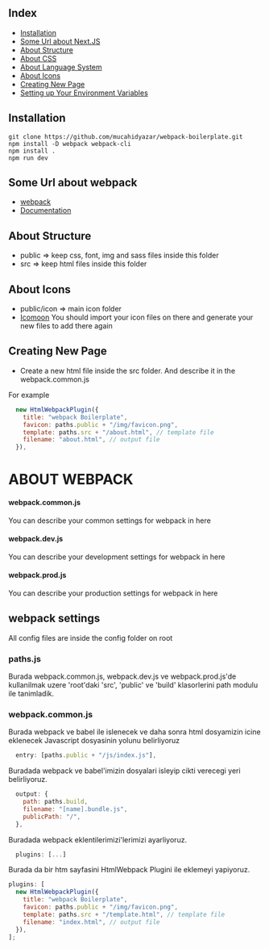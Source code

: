 ## Index

- [Installation](#installation)
- [Some Url about Next.JS](#some-url-about-nextjs)
- [About Structure](#about-structure)
- [About CSS](#about-css)
- [About Language System](#about-language-system)
- [About Icons](#about-icons)
- [Creating New Page](#creating-new-page)
- [Setting up Your Environment Variables](#setting-up-your-environment-variables)

## Installation

    git clone https://github.com/mucahidyazar/webpack-boilerplate.git
    npm install -D webpack webpack-cli
    npm install .
    npm run dev

## Some Url about webpack

- [webpack](https://webpack.js.org/)
- [Documentation](https://webpack.js.org/concepts/)

## About Structure

- public => keep css, font, img and sass files inside this folder
- src => keep html files inside this folder

## About Icons

- public/icon => main icon folder
- [Icomoon](https://icomoon.io/app) You should import your icon files on there and generate your new files to add there again

## Creating New Page

- Create a new html file inside the src folder. And describe it in the webpack.common.js

For example

```js
  new HtmlWebpackPlugin({
    title: "webpack Boilerplate",
    favicon: paths.public + "/img/favicon.png",
    template: paths.src + "/about.html", // template file
    filename: "about.html", // output file
  }),
```

# ABOUT WEBPACK

#### webpack.common.js

You can describe your common settings for webpack in here

#### webpack.dev.js

You can describe your development settings for webpack in here

#### webpack.prod.js

You can describe your production settings for webpack in here

## webpack settings

All config files are inside the config folder on root

### paths.js

Burada webpack.common.js, webpack.dev.js ve webpack.prod.js'de kullanilmak uzere 'root'daki 'src', 'public' ve 'build' klasorlerini path modulu ile tanimladik.

### webpack.common.js

Burada webpack ve babel ile islenecek ve daha sonra html dosyamizin icine eklenecek Javascript dosyasinin yolunu belirliyoruz

```js
  entry: [paths.public + "/js/index.js"],
```

Buradada webpack ve babel'imizin dosyalari isleyip cikti verecegi yeri belirliyoruz.

```js
  output: {
    path: paths.build,
    filename: "[name].bundle.js",
    publicPath: "/",
  },
```

Buradada webpack eklentilerimizi'lerimizi ayarliyoruz.

```js
  plugins: [...]
```

Burada da bir htm sayfasini HtmlWebpack Plugini ile eklemeyi yapiyoruz.

```js
plugins: [
  new HtmlWebpackPlugin({
    title: "webpack Boilerplate",
    favicon: paths.public + "/img/favicon.png",
    template: paths.src + "/template.html", // template file
    filename: "index.html", // output file
  }),
];
```
